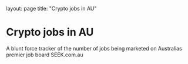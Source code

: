 layout: page
title: "Crypto jobs in AU"

# Crypto jobs in AU
A blunt force tracker of the number of jobs being marketed on Australias premier job board SEEK.com.au

